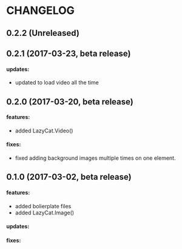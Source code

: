 CHANGELOG
=========

## 0.2.2 (Unreleased)

## 0.2.1 (2017-03-23, beta release)

#### updates:
 - updated to load video all the time

## 0.2.0 (2017-03-20, beta release)

#### features:
 - added LazyCat.Video()

#### fixes:
 - fixed adding background images multiple times on one element.

## 0.1.0 (2017-03-02, beta release)

#### features:
 - added bolierplate files
 - added LazyCat.Image()

#### updates:

#### fixes:
